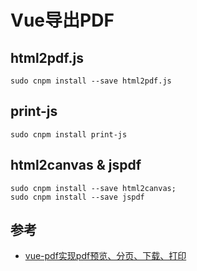 # Vue导出PDF

## html2pdf.js

```shell
sudo cnpm install --save html2pdf.js
```




## print-js

```shell
sudo cnpm install print-js   
```






## html2canvas & jspdf

```shell
sudo cnpm install --save html2canvas;
sudo cnpm install --save jspdf
```




## 参考

- [vue-pdf实现pdf预览、分页、下载、打印](https://cloud.tencent.com/developer/article/1864231)